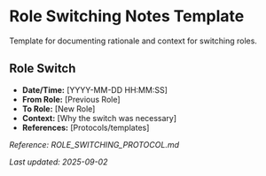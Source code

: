 # Role Switching Notes Template

Template for documenting rationale and context for switching roles.

## Role Switch
- **Date/Time:** [YYYY-MM-DD HH:MM:SS]
- **From Role:** [Previous Role]
- **To Role:** [New Role]
- **Context:** [Why the switch was necessary]
- **References:** [Protocols/templates]

_Reference: ROLE_SWITCHING_PROTOCOL.md_

_Last updated: 2025-09-02_